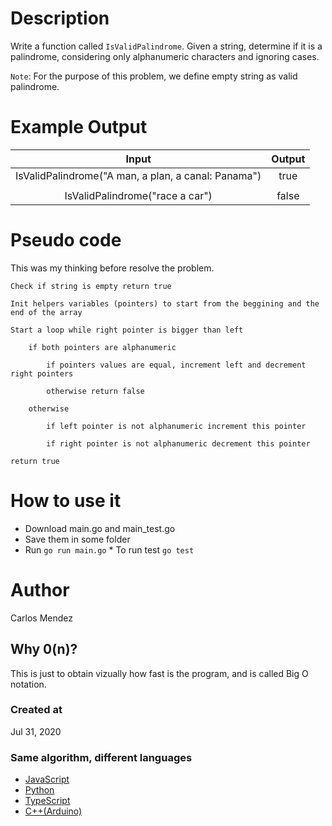 # Description

Write a function called `IsValidPalindrome`. Given a string, determine if it is a palindrome, considering only alphanumeric characters and ignoring cases.

`Note`: For the purpose of this problem, we define empty string as valid palindrome.

# Example Output

|                        Input                        | Output |
| :-------------------------------------------------: | :----: |
| IsValidPalindrome("A man, a plan, a canal: Panama") |  true  |
|                                                     |        |
|           IsValidPalindrome("race a car")           | false  |

# Pseudo code

This was my thinking before resolve the problem.

```
Check if string is empty return true

Init helpers variables (pointers) to start from the beggining and the end of the array

Start a loop while right pointer is bigger than left

    if both pointers are alphanumeric

        if pointers values are equal, increment left and decrement right pointers

        otherwise return false

    otherwise
    
        if left pointer is not alphanumeric increment this pointer

        if right pointer is not alphanumeric decrement this pointer
    
return true
```

# How to use it

-   Download main.go and main_test.go
-   Save them in some folder
-   Run `go run main.go` \* To run test `go test`

# Author

Carlos Mendez

## Why 0(n)?

This is just to obtain vizually how fast is the program, and is called Big O notation.

### Created at

Jul 31, 2020

### Same algorithm, different languages

-   [JavaScript](https://github.com/cjairm/javascript/tree/master/Algorithms-JS/025_is_valid_palindrome)
-   [Python](https://github.com/cjairm/python/tree/master/Algoritms-Py/025_is_valid_palindrome)
-   [TypeScript](https://github.com/cjairm/typescript/tree/master/Algorithms-TS/025_is_valid_palindrome)
-   [C++(Arduino)](https://github.com/cjairm/arduino/tree/master/Algorithms-Cpp/025_is_valid_palindrome)
